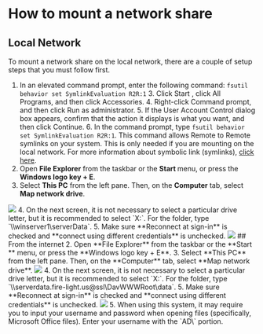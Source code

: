 <link rel="stylesheet" href="https://maxcdn.bootstrapcdn.com/font-awesome/4.6.1/css/font-awesome.min.css">

# How to mount a network share

## Local Network
To mount a network share on the local network, there are a couple of setup steps that you must follow first.


  1. In an elevated command prompt, enter the following command: `fsutil behavior set SymlinkEvaluation R2R:1`
    3. Click Start <i class="fa fa-windows" aria-hidden="true"></i> , click All Programs, and then click Accessories.
    4. Right-click Command prompt, and then click Run as administrator.
    5. If the User Account Control dialog box appears, confirm that the action it displays is what you want, and then click Continue.
    6. In the command prompt, type `fsutil behavior set SymlinkEvaluation R2R:1`. This command allows Remote to Remote symlinks on your system. This is only needed if you are mounting on the local network. For more information about symbolic link (symlinks), <a href="https://en.wikipedia.org/wiki/Symbolic_link">click here</a>.
  2. Open **File Explorer** from the taskbar or the **Start <i class="fa fa-windows" aria-hidden="true"></i>** menu, or press the **Windows logo key <i class="fa fa-windows" aria-hidden="true"></i> + E**.
  3. Select **This PC** from the left pane. Then, on the **Computer** tab, select **Map network drive**.
  <img src="https://static.fire-light.us/docs.fire-light.us/images/shareMount/myPC_mountShare.png">
  4. On the next screen, it is not necessary to select a particular drive letter, but it is recommended to select `X:`. For the folder, type `\\winserver1\serverData`.
  5. Make sure **Reconnect at sign-in** is checked and **connect using different credentials** is unchecked.
  <img src="https://static.fire-light.us/docs.fire-light.us/images/shareMount/mapNetworkDriveLetterPage.png">
## From the internet
2. Open **File Explorer** from the taskbar or the **Start <i class="fa fa-windows" aria-hidden="true"></i>** menu, or press the **Windows logo key <i class="fa fa-windows" aria-hidden="true"></i> + E**.
3. Select **This PC** from the left pane. Then, on the **Computer** tab, select **Map network drive**.
<img src="https://static.fire-light.us/docs.fire-light.us/images/shareMount/myPC_mountShare.png">
4. On the next screen, it is not necessary to select a particular drive letter, but it is recommended to select `X:`. For the folder, type `\\serverdata.fire-light.us@ssl\DavWWWRoot\data`.
5. Make sure **Reconnect at sign-in** is checked and **connect using different credentials** is unchecked.
<img src="https://static.fire-light.us/docs.fire-light.us/images/shareMount/mapNetworkDriveLetterPageInternet.png">
5. When using this system, it may require you to input your username and password when opening files (specifically, Microsoft Office files). Enter your username with the `AD\` portion.
